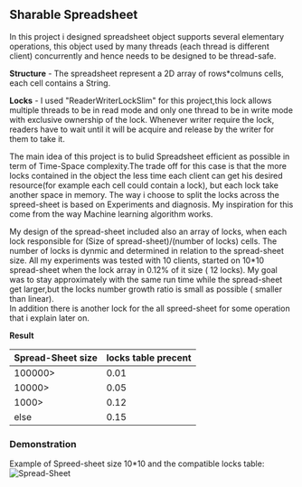 ## Sharable Spreadsheet
In this project i designed spreadsheet object supports several elementary operations, this object used by many threads (each thread is different client) concurrently and hence needs to be designed to be thread-safe.

**Structure** - The spreadsheet represent a 2D array of rows*colmuns cells,
each cell contains a String.

**Locks** - I used "ReaderWriterLockSlim" for this project,this lock allows multiple threads to be in read mode and only one thread to be in write mode with exclusive ownership of the lock. Whenever writer require the lock, readers have to wait until it will be acquire and release by the writer for them to take it.

The main idea of this project is to bulid Spreadsheet efficient as possible in term of Time-Space complexity.The trade off for this case is that the more locks contained in the object the less time each client can get his desired resource(for example each cell could contain a lock), but each lock take another space in memory.
The way i choose to split the locks across the spreed-sheet is based on Experiments and diagnosis. My inspiration for this come from the way Machine learning algorithm works.

My design of the spread-sheet included also an array of locks, when each lock responsible for (Size of spread-sheet)/(number of locks) cells. The number of locks is dynmic and determined in relation to the spread-sheet size. All my experiments was tested with 10 clients, started on 10*10 spread-sheet when the lock array in 0.12% of it size ( 12 locks). My goal was to stay approximately with the same run time while the spread-sheet get larger,but the locks number growth ratio is small as possible ( smaller than linear).  
In addition there is another lock for the all spreed-sheet for some operation that i explain later on. 


**Result**

| Spread-Sheet size  | locks table precent |
| -------------      | -------------       |
| 100000>            | 0.01                |
| 10000>             | 0.05                | 
| 1000>              | 0.12                |
| else               | 0.15                |

### Demonstration
Example of Spreed-sheet size 10*10 and the compatible locks table: 
![Spread-Sheet](https://user-images.githubusercontent.com/55393990/190423753-5d9a8b4d-79aa-49a1-8898-f43b14197813.png)




